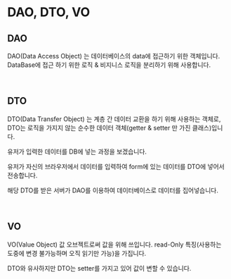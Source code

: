 # DAO, DTO, VO

## DAO
DAO(Data Access Object) 는 데이터베이스의 data에 접근하기 위한 객체입니다. DataBase에 접근 하기 위한 로직 & 비지니스 로직을 분리하기 위해 사용합니다.

<br>

## DTO
DTO(Data Transfer Object) 는 계층 간 데이터 교환을 하기 위해 사용하는 객체로, DTO는 로직을 가지지 않는 순수한 데이터 객체(getter & setter 만 가진 클래스)입니다.

유저가 입력한 데이터를 DB에 넣는 과정을 보겠습니다.  

유저가 자신의 브라우저에서 데이터를 입력하여 form에 있는 데이터를 DTO에 넣어서 전송합니다.

해당 DTO를 받은 서버가 DAO를 이용하여 데이터베이스로 데이터를 집어넣습니다.

<br>

## VO
VO(Value Object) 값 오브젝트로써 값을 위해 쓰입니다. read-Only 특징(사용하는 도중에 변경 불가능하며 오직 읽기만 가능)을 가집니다.

DTO와 유사하지만 DTO는 setter를 가지고 있어 값이 변할 수 있습니다.
